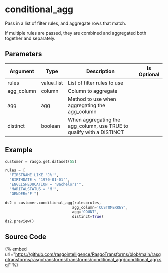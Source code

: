 

# conditional_agg

Pass in a list of filter rules, and aggregate rows that match.

If multiple rules are passed, they are combined and aggregated both together and separately.


## Parameters

|  Argument  |    Type    |                             Description                              | Is Optional |
| ---------- | ---------- | -------------------------------------------------------------------- | ----------- |
| rules      | value_list | List of filter rules to use                                          |             |
| agg_column | column     | Column to aggregate                                                  |             |
| agg        | agg        | Method to use when aggregating the agg_column                        |             |
| distinct   | boolean    | When aggregating the agg_column, use TRUE to qualify with a DISTINCT |             |


## Example

```python
customer = rasgo.get.dataset(55)

rules = [
  "FIRSTNAME LIKE 'J%'",
  "BIRTHDATE < '1970-01-01'",
  "ENGLISHEDUCATION = 'Bachelors'",
  "MARITALSTATUS = 'M'",
  "GENDER='F'"]

ds2 = customer.conditional_agg(rules=rules,
                              agg_column='CUSTOMERKEY',
                              agg='COUNT',
                              distinct=True)
ds2.preview()
```

## Source Code

{% embed url="https://github.com/rasgointelligence/RasgoTransforms/blob/main/rasgotransforms/rasgotransforms/transforms/conditional_agg/conditional_agg.sql" %}

